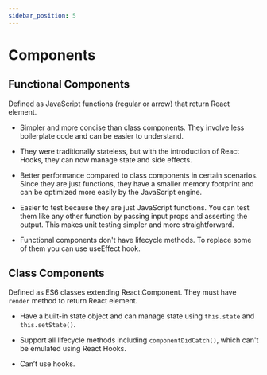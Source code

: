 ```yaml
---
sidebar_position: 5
---
```


# Components

## Functional Components

Defined as JavaScript functions (regular or arrow) that return React element.

- Simpler and more concise than class components. They involve less boilerplate
  code and can be easier to understand.

- They were traditionally stateless, but with the introduction of React Hooks,
  they can now manage state and side effects.

- Better performance compared to class components in certain scenarios. Since
  they are just functions, they have a smaller memory footprint and can be
  optimized more easily by the JavaScript engine.

- Easier to test because they are just JavaScript functions. You can test them
  like any other function by passing input props and asserting the output. This
  makes unit testing simpler and more straightforward.

- Functional components don't have lifecycle methods. To replace some of them
  you can use useEffect hook.

## Class Components

Defined as ES6 classes extending React.Component. They must have `render` method
to return React element.

- Have a built-in state object and can manage state using `this.state` and
  `this.setState()`.

- Support all lifecycle methods including `componentDidCatch()`, which can't be
  emulated using React Hooks.

- Can’t use hooks.
